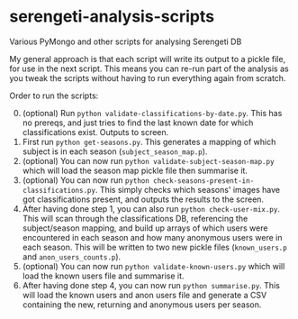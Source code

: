 # serengeti-analysis-scripts
Various PyMongo and other scripts for analysing Serengeti DB

My general approach is that each script will write its output to a pickle file, for use in the next script. This means you can re-run part of the analysis as you tweak the scripts without having to run everything again from scratch.

Order to run the scripts:

0. (optional) Run `python validate-classifications-by-date.py`. This has no prereqs, and just tries to find the last known date for which classifications exist. Outputs to screen.
1. First run `python get-seasons.py`. This generates a mapping of which subject is in each season (`subject_season_map.p`).
2. (optional) You can now run `python validate-subject-season-map.py` which will load the season map pickle file then summarise it.
3. (optional) You can now run `python check-seasons-present-in-classifications.py`. This simply checks which seasons' images have got classifications present, and outputs the results to the screen.
4. After having done step 1, you can also run `python check-user-mix.py`. This will scan through the classifications DB, referencing the subject/season mapping, and build up arrays of which users were encountered in each season and how many anonymous users were in each season. This will be written to two new pickle files (`known_users.p` and `anon_users_counts.p`).
5. (optional) You can now run `python validate-known-users.py` which will load the known users file and summarise it.
6. After having done step 4, you can now run `python summarise.py`. This will load the known users and anon users file and generate a CSV containing the new, returning and anonymous users per season.



